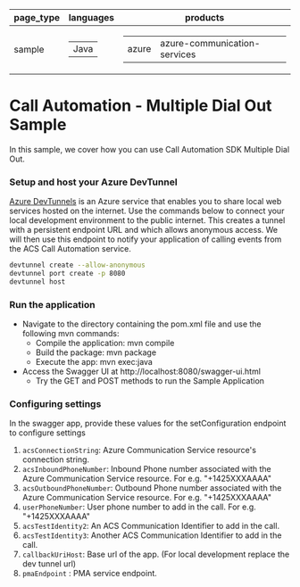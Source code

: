 |page_type| languages                             |products
|---|---------------------------------------|---|
|sample| <table><tr><td>Java</tr></td></table> |<table><tr><td>azure</td><td>azure-communication-services</td></tr></table>|

# Call Automation - Multiple Dial Out Sample

In this sample, we cover how you can use Call Automation SDK Multiple Dial Out.

### Setup and host your Azure DevTunnel

[Azure DevTunnels](https://learn.microsoft.com/en-us/azure/developer/dev-tunnels/overview) is an Azure service that enables you to share local web services hosted on the internet. Use the commands below to connect your local development environment to the public internet. This creates a tunnel with a persistent endpoint URL and which allows anonymous access. We will then use this endpoint to notify your application of calling events from the ACS Call Automation service.

```bash
devtunnel create --allow-anonymous
devtunnel port create -p 8080
devtunnel host
```

### Run the application

- Navigate to the directory containing the pom.xml file and use the following mvn commands:
    - Compile the application: mvn compile
    - Build the package: mvn package
    - Execute the app: mvn exec:java
- Access the Swagger UI at http://localhost:8080/swagger-ui.html
    - Try the GET and POST methods to run the Sample Application

### Configuring settings

In the swagger app, provide these values for the setConfiguration endpoint to configure settings

1. `acsConnectionString`: Azure Communication Service resource's connection string.
2. `acsInboundPhoneNumber`: Inbound Phone number associated with the Azure Communication Service resource. For e.g. "+1425XXXAAAA"
3. `acsOutboundPhoneNumber`: Outbound Phone number associated with the Azure Communication Service resource. For e.g. "+1425XXXAAAA"
4. `userPhoneNumber`: User phone number to add in the call. For e.g. "+1425XXXAAAA"
5. `acsTestIdentity2`: An ACS Communication Identifier to add in the call.
6. `acsTestIdentity3`: Another ACS Communication Identifier to add in the call.
7. `callbackUriHost`: Base url of the app. (For local development replace the dev tunnel url)
8. `pmaEndpoint` : PMA service endpoint.
